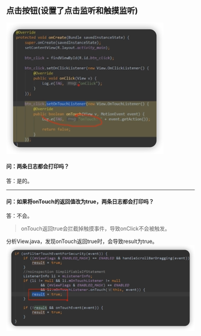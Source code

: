 ## 点击按钮(设置了点击监听和触摸监听)

![](img/578d4325.png)

#### 问：两条日志都会打印吗？
答：是的。
***
#### 问：如果将onTouch的返回值改为true，两条日志都会打印吗？
答：不会。
> onTouch返回true会拦截掉触摸事件，导致onClick不会被触发。

分析View.java，发现onTouch返回true时，会导致result为true。
![](img/32e7e05f.png)